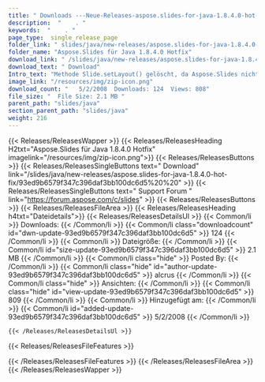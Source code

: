 ```yaml
---
title: " Downloads ---Neue-Releases-aspose.slides-for-java-1.8.4.0-hot-fix . "
description:  "    . " 
keywords:  "    . " 
page_type:  single_release_page
folder_link: " slides/java/new-releases/aspose.slides-for-java-1.8.4.0-hot-fix/"
folder_name: "Aspose.Slides für Java 1.8.4.0 Hotfix"
download_link: " /slides/java/new-releases/aspose.slides-for-java-1.8.4.0-hot-fix/93ed9b6579f347c396daf3bb100dc6d5"
download_text: " Download"
Intro_text: "Methode Slide.setLayout() gelöscht, da Aspose.Slides nicht unterstützt ..."
image_link: "/resources/img/zip-icon.png"
download_count: "   5/2/2008  Downloads: 124  Views: 808"
file_size: "  File Size: 2.1 MB "
parent_path: "slides/java"
section_parent_path: "slides/java"
weight: 216
---
```


{{< Releases/ReleasesWapper >}}
  {{< Releases/ReleasesHeading H2txt="Aspose.Slides für Java 1.8.4.0 Hotfix" imagelink="/resources/img/zip-icon.png">}}
  {{< Releases/ReleasesButtons >}}
    {{< Releases/ReleasesSingleButtons text=" Download" link="/slides/java/new-releases/aspose.slides-for-java-1.8.4.0-hot-fix/93ed9b6579f347c396daf3bb100dc6d5%20%20" >}}
    {{< Releases/ReleasesSingleButtons text=" Support Forum " link="https://forum.aspose.com/c/slides" >}}
  {{< Releases/ReleasesButtons >}}
  {{< Releases/ReleasesFileArea >}}
    {{< Releases/ReleasesHeading h4txt="Dateidetails">}}
    {{< Releases/ReleasesDetailsUl >}}
            {{< Common/li >}} Downloads: {{< /Common/li >}}
      {{< Common/li class="downloadcount" id="dwn-update-93ed9b6579f347c396daf3bb100dc6d5" >}} 124 {{< /Common/li >}}
      {{< Common/li >}} Dateigröße: {{< /Common/li >}}
      {{< Common/li id="size-update-93ed9b6579f347c396daf3bb100dc6d5" >}} 2.1 MB {{< /Common/li >}} 
      {{< Common/li  class="hide" >}} Posted By: {{< /Common/li >}} 
      {{< Common/li class="hide" id="author-update-93ed9b6579f347c396daf3bb100dc6d5" >}} alcrus {{< /Common/li >}}
      {{< Common/li class="hide" >}} Ansichten: {{< /Common/li >}}
      {{< Common/li class="hide" id="view-update-93ed9b6579f347c396daf3bb100dc6d5" >}} 809 {{< /Common/li >}}
      {{< Common/li >}} Hinzugefügt am: {{< /Common/li >}}
      {{< Common/li id="added-update-93ed9b6579f347c396daf3bb100dc6d5" >}} 5/2/2008 {{< /Common/li >}} 

    {{< /Releases/ReleasesDetailsUl >}}

  {{< Releases/ReleasesFileFeatures >}}
      
  {{< /Releases/ReleasesFileFeatures >}}
 {{< /Releases/ReleasesFileArea >}}
{{< /Releases/ReleasesWapper >}}



